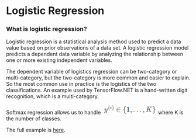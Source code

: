 # Logistic Regression

### What is logistic regression?

Logistic regression is a statistical analysis method used to predict a data value based on prior observations of a data set. A logistic regression model predicts a dependent data variable by analyzing the relationship between one or more existing independent variables.



The dependent variable of logistics regression can be two-category or multi-category, but the two-category is more common and easier to explain. So the most common use in practice is the logistics of the two classifications. An example used by TensorFlow.NET is a hand-written digit recognition, which is a multi-category.



Softmax regression allows us to handle ![1557035393445](../_images\logistic-regression\1557035393445.png) where K is the number of classes.


The full example is [here](https://github.com/SciSharp/TensorFlow.NET/blob/master/test/TensorFlowNET.Examples/BasicModels/LogisticRegression.cs).
